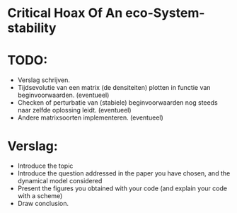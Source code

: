 # Critical Hoax Of An eco-System-stability
# TODO:
  * Verslag schrijven.
  * Tijdsevolutie van een matrix (de densiteiten) plotten in functie van beginvoorwaarden. (eventueel)
  * Checken of perturbatie van (stabiele) beginvoorwaarden nog steeds naar zelfde oplossing leidt. (eventueel)
  * Andere matrixsoorten implementeren. (eventueel)
  
# Verslag:
  * Introduce the topic
  * Introduce the question addressed in the paper you have chosen, and the dynamical model considered
  * Present the figures you obtained with your code (and explain your code with a scheme)
  * Draw conclusion. 
